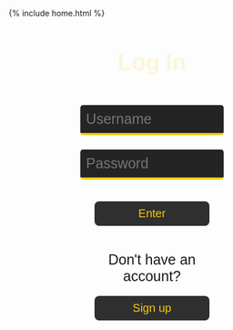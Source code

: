 {% include home.html %}
<html lang="{{ site.lang | default: "en-US" }}">
  <head>
    <meta charset="utf-8">
    <meta http-equiv="X-UA-Compatible" content="IE=edge">
    <title>Login</title>
    <style>
        h1 {
          text-align: center;
          font-size: 40px;
          font-weight: 700;
          color: #fcf6d9;
          font-family: 'Gill Sans', 'Gill Sans MT', Calibri, 'Trebuchet MS', sans-serif;
        }
        input.login {
          font-family: 'Gill Sans', 'Gill Sans MT', Calibri, 'Trebuchet MS', sans-serif;
          margin-top: 5%;
          position: inline;
          width: 50%;
          margin-left: 25%;
          margin-right: 30%;
          padding: 2%;
          font-size: 25px;
          background-color: #242424;
          color: #fcf6d9;
          border: none;
          border-radius: 5px;
          border-bottom: 4px solid #f1cc0c;
          transition-duration: 0.3s;
        }
        input.login:focus {
          background-color: #4d4c4b;
          outline: none;
        }
        button {
          outline: none;
          -webkit-tap-highlight-color: transparent;
          font-family: 'Gill Sans', 'Gill Sans MT', Calibri, 'Trebuchet MS', sans-serif;
          font-size: 20px;
          margin-top: 4%; 
          margin-bottom: 4%;
          position: inline;
          width: 40%;
          margin-left: 30%;
          margin-right: 30%;
          padding: 2%;
          border-radius: 8px;
          background-color: #302f2f;
          color: #f1cc0c;
          border: none;
          transition-duration: 0.3s;
        }
        button:hover {
          color: #242424;
          background-color: #f1cc0c;
          width: 45%;
          margin-left: 27.5%;
          margin-right: 27.5%;
          margin-bottom: 3%;
          padding: 2.5%;
        }
        div.noacc {
          margin-top: 4%;
          margin-left: 25%;
          margin-right: 25%;
          position: inline;
          width: 50%;
        }
        #dontacc {
          font-family: 'Gill Sans', 'Gill Sans MT', Calibri, 'Trebuchet MS', sans-serif;
          font-size: 25px;
          text-align: center;
          margin-bottom: 0%;          
        }
        #noWork {
          font-family: 'Gill Sans', 'Gill Sans MT', Calibri, 'Trebuchet MS', sans-serif;
          text-align: center;
          font-size: 20px;
          color: #ff2929;
        }
    </style>
  </head>
    <h1 class="header">
      Log In
    </h1>
    <input type="username" class="login" id="usrnm" placeholder="Username" required>
    <input type="password" class="login" id="pswd" placeholder="Password" required>
    <div>
    <br>
      <button id="enter" type="button" onclick='login()'>Enter</button>
      <p id="noWork"><p>
      <div class="noacc">
        <p id="dontacc">Don't have an account?</p>
      </div>
      <button id="signup" type="button" onclick="window.location.href='{{ site.baseurl }}/login/signup';">Sign up</button>
<script>
  function login() {
    userid = document.getElementById('usrnm');
    pswrd = document.getElementById('pswd');
    p = document.getElementById('noWork');
    fetch('https://fruitteam.duckdns.org/api/players/authenticate', {
      method: 'POST',
      headers: {
          'Content-Type': 'application/json'
      },
      body: JSON.stringify({
          "uid": userid.value,
          "password": pswrd.value
      })  
    })
      .then(res => {
        // trap error response from Web API
        if (res.status !== 200) {
          p.innerHTML = "Incorrect username and/or password. <br> If you don't have an account, you can sign up.";
          userid.value = "";
          pswrd.value = "";
          return;
        }
        // Valid response will contain json data
        res.json().then(data => {
          localStorage.setItem("currentUser", data.uid);
          console.log("Success! Welcome user: " + localStorage.getItem('currentUser') + ", name: " + data.name)
          setTimeout(function() {
            window.location.replace("https://ryanhaki.github.io/Final/arcade/account");
          }, 500);
        })
      })
  }
  // Get the input field
  var input = document.getElementById("pswd");
  // Execute a function when the user presses a key on the keyboard
  input.addEventListener("keypress", function(event) {
    // If the user presses the "Enter" key on the keyboard
    if (event.key === "Enter") {
      event.preventDefault();
      // Trigger the button element with a click
      document.getElementById("enter").click();
    }
  });
</script>